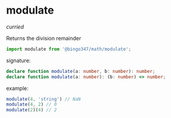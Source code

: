 # modulate  
*curried*

Returns the division remainder

```javascript
import modulate from '@bingo347/math/modulate';
```

signature:

```typescript
declare function modulate(a: number, b: number): number;
declare function modulate(a: number): (b: number) => number;
```

example:

```javascript
modulate(4, 'string') // NaN
modulate(4, 2) // 0
modulate(2)(4) // 2
```
